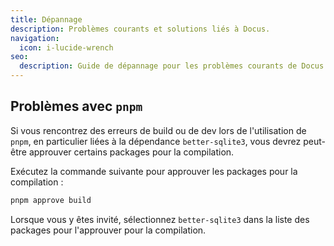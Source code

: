 ```yaml
---
title: Dépannage
description: Problèmes courants et solutions liés à Docus.
navigation:
  icon: i-lucide-wrench
seo:
  description: Guide de dépannage pour les problèmes courants de Docus.
---
```


## Problèmes avec `pnpm`

Si vous rencontrez des erreurs de build ou de dev lors de l'utilisation de `pnpm`, en particulier liées à la dépendance `better-sqlite3`, vous devrez peut-être approuver certains packages pour la compilation.

Exécutez la commande suivante pour approuver les packages pour la compilation :

```bash [Terminal]
pnpm approve build
```

Lorsque vous y êtes invité, sélectionnez `better-sqlite3` dans la liste des packages pour l'approuver pour la compilation. 